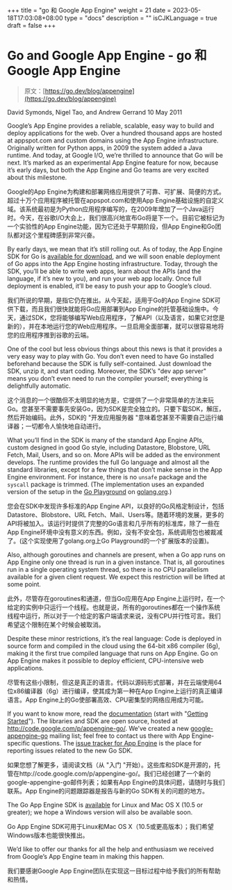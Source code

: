 +++
title = "go 和 Google App Engine"
weight = 21
date = 2023-05-18T17:03:08+08:00
type = "docs"
description = ""
isCJKLanguage = true
draft = false
+++

# Go and Google App Engine - go 和 Google App Engine

> 原文：[https://go.dev/blog/appengine](https://go.dev/blog/appengine)

David Symonds, Nigel Tao, and Andrew Gerrand
10 May 2011

Google’s App Engine provides a reliable, scalable, easy way to build and deploy applications for the web. Over a hundred thousand apps are hosted at appspot.com and custom domains using the App Engine infrastructure. Originally written for Python apps, in 2009 the system added a Java runtime. And today, at Google I/O, we’re thrilled to announce that Go will be next. It’s marked as an experimental App Engine feature for now, because it’s early days, but both the App Engine and Go teams are very excited about this milestone.

Google的App Engine为构建和部署网络应用提供了可靠、可扩展、简便的方式。超过十万个应用程序被托管在appspot.com和使用App Engine基础设施的自定义域。该系统最初是为Python应用程序编写的，在2009年增加了一个Java运行时。今天，在谷歌I/O大会上，我们很高兴地宣布Go将是下一个。目前它被标记为一个实验性的App Engine功能，因为它还处于早期阶段，但App Engine和Go团队都对这个里程碑感到非常兴奋。

By early days, we mean that it’s still rolling out. As of today, the App Engine SDK for Go is [available for download](http://code.google.com/p/googleappengine/downloads/list), and we will soon enable deployment of Go apps into the App Engine hosting infrastructure. Today, through the SDK, you’ll be able to write web apps, learn about the APIs (and the language, if it’s new to you), and run your web app locally. Once full deployment is enabled, it’ll be easy to push your app to Google’s cloud.

我们所说的早期，是指它仍在推出。从今天起，适用于Go的App Engine SDK可供下载，而且我们很快就能将Go应用部署到App Engine的托管基础设施中。今天，通过SDK，您将能够编写Web应用程序，了解API（以及语言，如果它对您是新的），并在本地运行您的Web应用程序。一旦启用全面部署，就可以很容易地将您的应用程序推到谷歌的云端。

One of the cool but less obvious things about this news is that it provides a very easy way to play with Go. You don’t even need to have Go installed beforehand because the SDK is fully self-contained. Just download the SDK, unzip it, and start coding. Moreover, the SDK’s "dev app server" means you don’t even need to run the compiler yourself; everything is delightfully automatic.

这个消息的一个很酷但不太明显的地方是，它提供了一个非常简单的方法来玩Go。您甚至不需要事先安装Go，因为SDK是完全独立的。只要下载SDK，解压，然后开始编码。此外，SDK的 "开发应用服务器 "意味着您甚至不需要自己运行编译器；一切都令人愉快地自动进行。

What you’ll find in the SDK is many of the standard App Engine APIs, custom designed in good Go style, including Datastore, Blobstore, URL Fetch, Mail, Users, and so on. More APIs will be added as the environment develops. The runtime provides the full Go language and almost all the standard libraries, except for a few things that don’t make sense in the App Engine environment. For instance, there is no `unsafe` package and the `syscall` package is trimmed. (The implementation uses an expanded version of the setup in the [Go Playground](https://go.dev/doc/play/) on [golang.org](https://go.dev/).)

您会在SDK中发现许多标准的App Engine API，以良好的Go风格定制设计，包括Datastore、Blobstore、URL Fetch、Mail、Users等。随着环境的发展，更多的API将被加入。该运行时提供了完整的Go语言和几乎所有的标准库，除了一些在App Engine环境中没有意义的东西。例如，没有不安全包，系统调用包也被裁减了。(这个实现使用了golang.org上Go Playground的一个扩展版本的设置)。

Also, although goroutines and channels are present, when a Go app runs on App Engine only one thread is run in a given instance. That is, all goroutines run in a single operating system thread, so there is no CPU parallelism available for a given client request. We expect this restriction will be lifted at some point.

此外，尽管存在goroutines和通道，但当Go应用在App Engine上运行时，在一个给定的实例中只运行一个线程。也就是说，所有的goroutines都在一个操作系统线程中运行，所以对于一个给定的客户端请求来说，没有CPU并行性可言。我们希望这个限制在某个时候会被取消。

Despite these minor restrictions, it’s the real language: Code is deployed in source form and compiled in the cloud using the 64-bit x86 compiler (6g), making it the first true compiled language that runs on App Engine. Go on App Engine makes it possible to deploy efficient, CPU-intensive web applications.

尽管有这些小限制，但这是真正的语言。代码以源码形式部署，并在云端使用64位x86编译器（6g）进行编译，使其成为第一种在App Engine上运行的真正编译语言。App Engine上的Go使部署高效、CPU密集型的网络应用成为可能。

If you want to know more, read the [documentation](http://code.google.com/appengine/docs/go/) (start with "[Getting Started](http://code.google.com/appengine/docs/go/gettingstarted/)"). The libraries and SDK are open source, hosted at http://code.google.com/p/appengine-go/. We’ve created a new [google-appengine-go](http://groups.google.com/group/google-appengine-go) mailing list; feel free to contact us there with App Engine-specific questions. The [issue tracker for App Engine](http://code.google.com/p/googleappengine/issues/list) is the place for reporting issues related to the new Go SDK.

如果您想了解更多，请阅读文档（从 "入门 "开始）。这些库和SDK是开源的，托管在http://code.google.com/p/appengine-go/。我们已经创建了一个新的google-appengine-go邮件列表；如果有App Engine的具体问题，请随时与我们联系。App Engine的问题跟踪器是报告与新的Go SDK有关的问题的地方。

The Go App Engine SDK is [available](http://code.google.com/p/googleappengine/downloads/list) for Linux and Mac OS X (10.5 or greater); we hope a Windows version will also be available soon.

Go App Engine SDK可用于Linux和Mac OS X（10.5或更高版本）；我们希望Windows版本也能很快推出。

We’d like to offer our thanks for all the help and enthusiasm we received from Google’s App Engine team in making this happen.

我们要感谢Google App Engine团队在实现这一目标过程中给予我们的所有帮助和热情。
